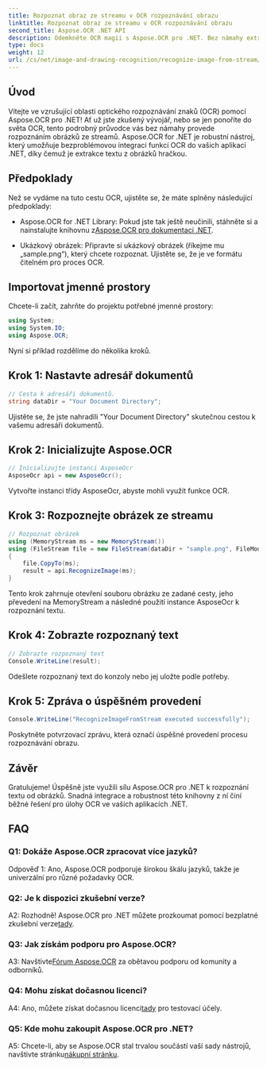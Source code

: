 ```yaml
---
title: Rozpoznat obraz ze streamu v OCR rozpoznávání obrazu
linktitle: Rozpoznat obraz ze streamu v OCR rozpoznávání obrazu
second_title: Aspose.OCR .NET API
description: Odemkněte OCR magii s Aspose.OCR pro .NET. Bez námahy extrahujte text z obrázků. Prozkoumejte tutoriál, kde najdete pokyny krok za krokem.
type: docs
weight: 12
url: /cs/net/image-and-drawing-recognition/recognize-image-from-stream/
---
```

## Úvod

Vítejte ve vzrušující oblasti optického rozpoznávání znaků (OCR) pomocí Aspose.OCR pro .NET! Ať už jste zkušený vývojář, nebo se jen ponoříte do světa OCR, tento podrobný průvodce vás bez námahy provede rozpoznáním obrázků ze streamů. Aspose.OCR for .NET je robustní nástroj, který umožňuje bezproblémovou integraci funkcí OCR do vašich aplikací .NET, díky čemuž je extrakce textu z obrázků hračkou.

## Předpoklady

Než se vydáme na tuto cestu OCR, ujistěte se, že máte splněny následující předpoklady:

-  Aspose.OCR for .NET Library: Pokud jste tak ještě neučinili, stáhněte si a nainstalujte knihovnu z[Aspose.OCR pro dokumentaci .NET](https://reference.aspose.com/ocr/net/).

- Ukázkový obrázek: Připravte si ukázkový obrázek (říkejme mu „sample.png“), který chcete rozpoznat. Ujistěte se, že je ve formátu čitelném pro proces OCR.

## Importovat jmenné prostory

Chcete-li začít, zahrňte do projektu potřebné jmenné prostory:

```csharp
using System;
using System.IO;
using Aspose.OCR;
```

Nyní si příklad rozdělíme do několika kroků.

## Krok 1: Nastavte adresář dokumentů

```csharp
// Cesta k adresáři dokumentů.
string dataDir = "Your Document Directory";
```

Ujistěte se, že jste nahradili "Your Document Directory" skutečnou cestou k vašemu adresáři dokumentů.

## Krok 2: Inicializujte Aspose.OCR

```csharp
// Inicializujte instanci AsposeOcr
AsposeOcr api = new AsposeOcr();
```

Vytvořte instanci třídy AsposeOcr, abyste mohli využít funkce OCR.

## Krok 3: Rozpoznejte obrázek ze streamu

```csharp
// Rozpoznat obrázek
using (MemoryStream ms = new MemoryStream())
using (FileStream file = new FileStream(dataDir + "sample.png", FileMode.Open, FileAccess.Read))
{
    file.CopyTo(ms);
    result = api.RecognizeImage(ms);
}
```

Tento krok zahrnuje otevření souboru obrázku ze zadané cesty, jeho převedení na MemoryStream a následné použití instance AsposeOcr k rozpoznání textu.

## Krok 4: Zobrazte rozpoznaný text

```csharp
// Zobrazte rozpoznaný text
Console.WriteLine(result);
```

Odešlete rozpoznaný text do konzoly nebo jej uložte podle potřeby.

## Krok 5: Zpráva o úspěšném provedení

```csharp
Console.WriteLine("RecognizeImageFromStream executed successfully");
```

Poskytněte potvrzovací zprávu, která označí úspěšné provedení procesu rozpoznávání obrazu.

## Závěr

Gratulujeme! Úspěšně jste využili sílu Aspose.OCR pro .NET k rozpoznání textu od obrázků. Snadná integrace a robustnost této knihovny z ní činí běžné řešení pro úlohy OCR ve vašich aplikacích .NET.

## FAQ

### Q1: Dokáže Aspose.OCR zpracovat více jazyků?

Odpověď 1: Ano, Aspose.OCR podporuje širokou škálu jazyků, takže je univerzální pro různé požadavky OCR.

### Q2: Je k dispozici zkušební verze?

 A2: Rozhodně! Aspose.OCR pro .NET můžete prozkoumat pomocí bezplatné zkušební verze[tady](https://releases.aspose.com/).

### Q3: Jak získám podporu pro Aspose.OCR?

 A3: Navštivte[Fórum Aspose.OCR](https://forum.aspose.com/c/ocr/16) za obětavou podporu od komunity a odborníků.

### Q4: Mohu získat dočasnou licenci?

 A4: Ano, můžete získat dočasnou licenci[tady](https://purchase.aspose.com/temporary-license/) pro testovací účely.

### Q5: Kde mohu zakoupit Aspose.OCR pro .NET?

 A5: Chcete-li, aby se Aspose.OCR stal trvalou součástí vaší sady nástrojů, navštivte stránku[nákupní stránku](https://purchase.aspose.com/buy).